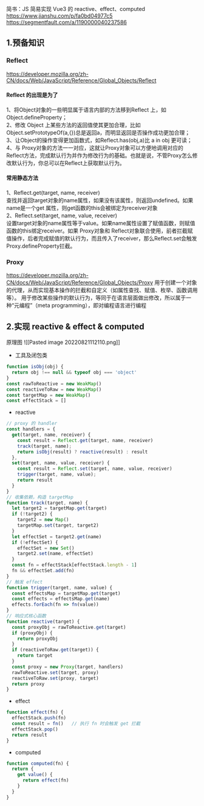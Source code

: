 简书：JS 简易实现 Vue3 的 reactive、effect、computed https://www.jianshu.com/p/fa0bd04977c5
https://segmentfault.com/a/1190000040237586
## 1.预备知识
### Reflect
https://developer.mozilla.org/zh-CN/docs/Web/JavaScript/Reference/Global_Objects/Reflect
#### Reflect 的出现是为了
1、将Object对象的一些明显属于语言内部的方法移到Reflect 上，如Object.defineProperty；  
2、修改 Object 上某些方法的返回值使其更加合理，比如 Object.setPrototypeOf(a,{})总是返回a，而明显返回是否操作成功更加合理；  
3、让Object的操作变得更加函数式，如Reflect.has(obj,a)比 a in obj 更可读；  
4、与 Proxy对象的方法一一对应，这就让Proxy对象可以方便地调用对应的Reflect方法，完成默认行为并作为修改行为的基础。也就是说，不管Proxy怎么修改默认行为，你总可以在Reflect上获取默认行为。
#### 常用静态方法
1、Reflect.get(target, name, receiver)  
查找并返回target对象的name属性，如果没有该属性，则返回undefined。如果name是一个get 属性，则get函数的this会被绑定为receiver对象  
2、Reflect.set(target, name, value, receiver)  
设置target对象的name属性等于value。如果name属性设置了赋值函数，则赋值函数的this绑定receiver。如果 Proxy对象和 Reflect对象联合使用，前者拦截赋值操作，后者完成赋值的默认行为，而且传入了receiver，那么Reflect.set会触发Proxy.defineProperty拦截。
### Proxy
https://developer.mozilla.org/zh-CN/docs/Web/JavaScript/Reference/Global_Objects/Proxy
用于创建一个对象的代理，从而实现基本操作的拦截和自定义（如属性查找、赋值、枚举、函数调用等）。
用于修改某些操作的默认行为，等同于在语言层面做出修改，所以属于一种“元编程”（meta programming），即对编程语言进行编程
## 2.实现 reactive & effect & computed
原理图
![[Pasted image 20220821112110.png]]
-   工具及闭包类
```js
function isObj(obj) {
  return obj !== null && typeof obj === 'object'
}
const rawToReactive = new WeakMap()
const reactiveToRaw = new WeakMap()
const targetMap = new WeakMap()
const effectStack = []
```
-   reactive
```js
// proxy 的 handler
const handlers = {
  get(target, name, receiver) {
    const result = Reflect.get(target, name, receiver)
    track(target, name);
    return isObj(result) ? reactive(result) : result
  },
  set(target, name, value, receiver) {
    const result = Reflect.set(target, name, value, receiver)
    trigger(target, name, value);
    return result
  }
}
// 收集依赖，构造 targetMap
function track(target, name) {
  let target2 = targetMap.get(target)
  if (!target2) {
    target2 = new Map()
    targetMap.set(target, target2)
  }
  let effectSet = target2.get(name)
  if (!effectSet) {
    effectSet = new Set()
    target2.set(name, effectSet)
  }
  const fn = effectStack[effectStack.length - 1]
  fn && effectSet.add(fn)
}
// 触发 effect
function trigger(target, name, value) {
  const effectsMap = targetMap.get(target)
  const effects = effectsMap.get(name)
  effects.forEach(fn => fn(value))
}
// 响应式核心函数
function reactive(target) {
  const proxyObj = rawToReactive.get(target)
  if (proxyObj) {
    return proxyObj
  }
  if (reactiveToRaw.get(target)) {
    return target
  }
  const proxy = new Proxy(target, handlers)
  rawToReactive.set(target, proxy)
  reactiveToRaw.set(proxy, target)
  return proxy
}
```
-   effect
```js
function effect(fn) {
  effectStack.push(fn)
  const result = fn()   // 执行 fn 时会触发 get 拦截
  effectStack.pop()
  return result
}
```
-   computed
```js
function computed(fn) {
  return {
    get value() {
      return effect(fn)
    }
  }
}
```